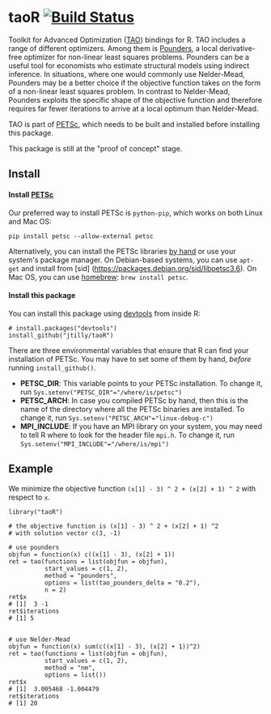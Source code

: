 # taoR [![Build Status](https://travis-ci.org/jtilly/taoR.svg?branch=master)](https://travis-ci.org/jtilly/taoR)

Toolkit for Advanced Optimization ([TAO](http://www.mcs.anl.gov/petsc/petsc-current/docs/tao_manual.pdf)) bindings for R. TAO includes a range of different optimizers. Among them is [Pounders](http://www.mcs.anl.gov/papers/P5120-0414.pdf), a local derivative-free optimizer for non-linear least squares problems. Pounders can be a useful tool for economists who estimate structural models using indirect inference. In situations, where one would commonly use Nelder-Mead, Pounders may be a better choice if the objective function takes on the form of a non-linear least squares problem. In contrast to Nelder-Mead, Pounders exploits the specific shape of the objective function and therefore requires far fewer iterations to arrive at a local optimum than Nelder-Mead. 


TAO is part of [PETSc](http://www.mcs.anl.gov/petsc/), which needs to be built and installed before installing this package.

This package is still at the "proof of concept" stage.

## Install

#### Install [PETSc](http://www.mcs.anl.gov/petsc/)
Our preferred way to install PETSc is `python-pip`, which works on both Linux and Mac OS:
```{bash}
pip install petsc --allow-external petsc
```
Alternatively, you can install the PETSc libraries [by hand](http://www.mcs.anl.gov/petsc/documentation/installation.html) or use your system's package manager. On Debian-based systems, you can use `apt-get` and install from [sid] (https://packages.debian.org/sid/libpetsc3.6). On Mac OS, you can use [homebrew](http://brew.sh/): `brew install petsc`.

#### Install this package
You can install this package using [devtools](https://cran.r-project.org/web/packages/devtools/index.html) from inside R:
```{r}
# install.packages("devtools")
install_github("jtilly/taoR")
```
There are three environmental variables that ensure that R can find your installation of PETSc. You may have to set some of them by hand, *before* running `install_github()`.
* **PETSC_DIR**: This variable points to your PETSc installation. To change it, run `Sys.setenv("PETSC_DIR"="/where/is/petsc")`
* **PETSC_ARCH**: In case you compiled PETSc by hand, then this is the name of the directory where all the PETSc binaries are installed. To change it, run `Sys.setenv("PETSC_ARCH"="linux-debug-c")`
* **MPI_INCLUDE**: If you have an MPI library on your system, you may need to tell R where to look for the header file `mpi.h`. To change it, run `Sys.setenv("MPI_INCLUDE"="/where/is/mpi")`


## Example
We minimize the objective function `(x[1] - 3) ^ 2 + (x[2] + 1) ^ 2` with respect to `x`. 
```{r}
library("taoR")

# the objective function is (x[1] - 3) ^ 2 + (x[2] + 1) ^2 
# with solution vector c(3, -1)

# use pounders
objfun = function(x) c((x[1] - 3), (x[2] + 1))
ret = tao(functions = list(objfun = objfun), 
          start_values = c(1, 2), 
          method = "pounders", 
          options = list(tao_pounders_delta = "0.2"), 
          n = 2)
ret$x
# [1]  3 -1
ret$iterations
# [1] 5

    
# use Nelder-Mead
objfun = function(x) sum(c((x[1] - 3), (x[2] + 1))^2)
ret = tao(functions = list(objfun = objfun), 
          start_values = c(1, 2), 
          method = "nm", 
          options = list())
ret$x
# [1]  3.005468 -1.004479
ret$iterations
# [1] 20
```
